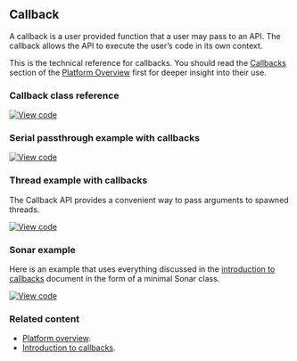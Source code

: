 ## Callback

A callback is a user provided function that a user may pass to an API. The callback allows the API to execute the user’s code in its own context.

This is the technical reference for callbacks. You should read the <a href="/docs/v5.7/reference/platform.html#callbacks" target="_blank">Callbacks</a> section of the <a href="/docs/v5.7/reference/platform.html" target="_blank">Platform Overview</a> first for deeper insight into their use.

### Callback class reference

[![View code](https://www.mbed.com/embed/?type=library)](https://os-doc-builder.test.mbed.com/docs/v5.7/mbed-os-api-doxy/classmbed_1_1_callback_3_01_r_07_a0_00_01_a1_00_01_a2_00_01_a3_00_01_a4_08_4.html)

### Serial passthrough example with callbacks
[![View code](https://www.mbed.com/embed/?url=https://os.mbed.com/teams/mbed_example/code/rtos_threading_with_callback/)](https://os.mbed.com/users/mbedAustin/code/SerialPassthrough/file/96cb82af9996/main.cpp)

### Thread example with callbacks

The Callback API provides a convenient way to pass arguments to spawned threads.

 [![View code](https://www.mbed.com/embed/?url=https://os.mbed.com/teams/mbed_example/code/rtos_threading_with_callback/)](https://os.mbed.com/teams/mbed_example/code/rtos_threading_with_callback/file/d4b2a035ffe3/main.cpp)

### Sonar example

Here is an example that uses everything discussed in the <a href="/docs/v5.7/reference/platform.html#callbacks" target="_blank">introduction to callbacks</a> document in the form of a minimal Sonar class.

[![View code](https://www.mbed.com/embed/?url=https://os.mbed.com/teams/mbed_example/code/callback-sonar-example/)](https://os.mbed.com/teams/mbed_example/code/callback-sonar-example/file/1713cdc51510/main.cpp)

### Related content

- <a href="/docs/v5.7/reference/platform.html" target="_blank">Platform overview</a>.
- <a href="/docs/v5.7/reference/platform.html#callbacks" target="_blank">Introduction to callbacks</a>.
